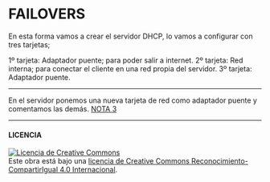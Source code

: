# FAILOVERS

En esta forma vamos a crear el servidor DHCP, lo vamos a configurar con tres tarjetas;

1º tarjeta: Adaptador puente; para poder salir a internet.
2º tarjeta: Red interna; para conectar el cliente en una red propia del servidor.
3º tarjeta: Adaptador puente.

-----------------------------------------------------------------------------------------

En el servidor ponemos una nueva tarjeta de red como adaptador puente y comentamos las demás. [NOTA 3](https://github.com/SeleneBP/DHCP/blob/main/NOTAS/NOTAS.md)


-----------------------------------------------------------------------------------------
#### LICENCIA

<a rel="license" href="http://creativecommons.org/licenses/by-sa/4.0/"><img alt="Licencia de Creative Commons" style="border-width:0" src="https://i.creativecommons.org/l/by-sa/4.0/88x31.png" /></a><br />Este obra está bajo una <a rel="license" href="http://creativecommons.org/licenses/by-sa/4.0/">licencia de Creative Commons Reconocimiento-CompartirIgual 4.0 Internacional</a>.
